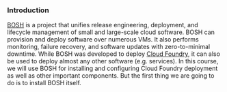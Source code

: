 ### Introduction

[BOSH](http://bosh.io/docs/about.html) is a project that unifies release engineering, deployment, and lifecycle management of small and large-scale cloud software. BOSH can provision and deploy software over numerous VMs. It also performs monitoring, failure recovery, and software updates with zero-to-minimal downtime.
While BOSH was developed to deploy [Cloud Foundry](https://www.cloudfoundry.org/), it can also be used to deploy almost any other software (e.g. services). In  this course, we will use BOSH for installing and configuring Cloud Foundry deployment as well as other important components. But the first thing we are going to do is to install BOSH itself.




